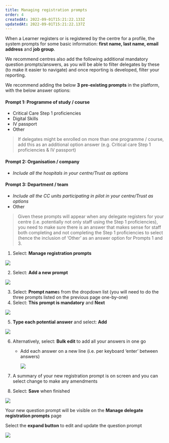 ```yaml
---
title: Managing registration prompts
order: 4
createdAt: 2022-09-01T15:21:22.133Z
updatedAt: 2022-09-01T15:21:22.137Z
---
```

When a Learner registers or is registered by the centre for a profile, the system prompts for some basic information: **first name, last name, email address** and **job group**. ​

We recommend centres also add the following additional mandatory question prompts/answers, as you will be able to filter delegates by these (to make it easier to navigate) and once reporting is developed, filter your reporting.

We recommend adding the below **3 pre-existing prompts** in the platform, with the below answer options:​

#### Prompt 1: Programme of study / course ​

* Critical Care Step 1 proficiencies​
* Digital Skills​
* IV passport ​
* Other

> If delegates might be enrolled on more than one programme / course, add this as an additional option answer (e.g. Critical care Step 1 proficiencies & IV passport)

#### Prompt 2: Organisation / company​

* *Include all the hospitals in your centre/Trust as options*

#### Prompt 3: Department / team

* *Include all the CC units participating in pilot in your centre/Trust as options*
* Other

> Given these prompts will appear when any delegate registers for your centre (i.e. potentially not only staff using the Step 1 proficiencies), you need to make sure there is an answer that makes sense for staff both completing and not completing the Step 1 proficiencies to select (hence the inclusion of ‘Other’ as an answer option for Prompts 1 and 3.​

1. Select: **Manage registration prompts​**

![](/img/cm-2-11-Config.jpg)

2. Select: **Add a new prompt​**

![](/img/cm-2-12-Config.jpg)

3. Select: **Prompt name**s from the dropdown list (you will need to do the three prompts listed on the previous page one-by-one)​
4. Select: **This** **prompt is mandatory** and **Next​**

![](/img/cm-2-13-Config.jpg)

5. **Type each potential answer** and select: **Add**​

![](/img/cm-2-14-Config.jpg)

6. Alternatively, select: **Bulk edit** to add all your answers in one go​

   * Add each answer on a new line (i.e. per keyboard ‘enter’ between answers)​

      ![](/img/cm-2-15-Config.jpg)
7. A summary of your new registration prompt is on screen and you can select change to make any amendments​
8. Select: **Save** when finished​

![](/img/cm-2-16-Config.jpg)

Your new question prompt will be visible on the **Manage delegate registration prompts** page​

Select the **expand button** to edit and update the question prompt

![](/img/cm-2-17-Config.jpg)